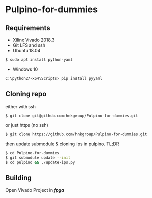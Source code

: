 # Pulpino-for-dummies

## Requirements
* Xilinx Vivado 2018.3
* Git LFS and ssh
* Ubuntu 18.04
```bash
$ sudo apt install python-yaml
```
* Windows 10
```bash
C:\python27-x64\Scripts> pip install pyyaml
```
## Cloning repo
either with ssh
```bash
$ git clone git@github.com:hnkgroup/Pulpino-for-dummies.git
```
or just https (no ssh)
```bash
$ git clone https://github.com/hnkgroup/Pulpino-for-dummies.git
```
then update submodule & cloning ips in pulpino. TL;DR
```bash
$ cd Pulpino-for-dummies
$ git submodule update --init
$ cd pulpino && ./update-ips.py
```
## Building
Open Vivado Project in ***fpga***
